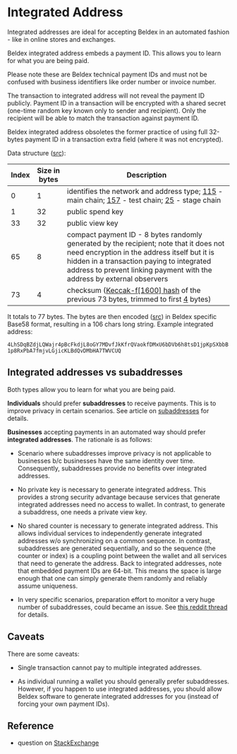 # Integrated Address

Integrated addresses are ideal for accepting Beldex in an automated fashion - like in online stores and exchanges.

Beldex integrated address embeds a payment ID. This allows you to learn for what you are being paid.

Please note these are Beldex technical payment IDs and must not be confused with business identifiers like order number or invoice number.

The transaction to integrated address will not reveal the payment ID publicly.
Payment ID in a transaction will be encrypted with a shared secret (one-time random key known only to sender and recipient).
Only the recipient will be able to match the transaction against payment ID.

Beldex integrated address obsoletes the former practice of using full 32-bytes payment ID in a transaction extra field (where it was not encrypted).

Data structure ([src](https://github.com/beldex-coin/beldex/blob/master/src/cryptonote_basic/cryptonote_basic_impl.cpp#L162)):

Index       | Size in bytes    | Description
------------|------------------|-------------------------------------------------------------
0           | 1                | identifies the network and address type; [115](https://github.com/beldex-coin/beldex/blob/master/src/cryptonote_config.h#L182) - main chain; [157](https://github.com/beldex-coin/beldex/blob/master/src/cryptonote_config.h#L202) - test chain; [25](https://github.com/beldex-coin/beldex/blob/master/src/cryptonote_config.h#L225) - stage chain
1           | 32               | public spend key
33          | 32               | public view key
65          | 8                | compact payment ID -  8 bytes randomly generated by the recipient; note that it does not need encryption in the address itself but it is hidden in a transaction paying to integrated address to prevent linking payment with the address by external observers
73          | 4                | checksum ([Keccak-f[1600] hash](https://github.com/beldex-coin/beldex/blob/master/src/common/base58.cpp#L261) of the previous 73 bytes, trimmed to first [4](https://github.com/beldex-coin/beldex/blob/master/src/common/base58.cpp#L53) bytes)

It totals to 77 bytes. The bytes are then encoded ([src](https://github.com/beldex-coin/beldex/blob/master/src/common/base58.cpp#L240)) in Beldex specific Base58 format, resulting in a 106 chars long string. Example integrated address:

`4LhSDqBZdjLQWajr4pBcFkdjL8oGY7MDvfJkKfrQVaokfDMxU6bDVb6h8tsD1jpKpSXbbB1p8RxPbA7fmjvLGjicKLBdQvDMbHA7TWVCUQ`

## Integrated addresses vs subaddresses

Both types allow you to learn for what you are being paid.

**Individuals** should prefer **subaddresses** to receive payments. This is to improve privacy in certain scenarios. See article on [subaddresses](../SubAddress) for details.

**Businesses** accepting payments in an automated way should prefer **integrated addresses**. The rationale is as follows:

* Scenario where subaddresses improve privacy is not applicable to businesses b/c businesses have the same identity over time. Consequently, subaddresses provide no benefits over integrated addresses.

* No private key is necessary to generate integrated address. This provides a strong security advantage because services that generate integrated addresses need no access to wallet. In contrast, to generate a subaddress, one needs a private view key.

* No shared counter is necessary to generate integrated address. This allows individual services to independently generate integrated addresses w/o synchronizing on a common sequence. In contrast, subaddresses are generated sequentially, and so the sequence (the counter or index) is a coupling point between the wallet and all services that need to generate the address. Back to integrated addresses, note that embedded payment IDs are 64-bit. This means the space is large enough that one can simply generate them randomly and reliably assume uniqueness.

* In very specific scenarios, preparation effort to monitor a very huge number of subaddresses, could became an issue. See [this reddit thread](https://www.reddit.com/r/Monero/comments/9aevri/is_it_fair_to_say_integrated_addresses_are/e4vf47p) for details.


## Caveats

There are some caveats:

* Single transaction cannot pay to multiple integrated addresses.

* As individual running a wallet you should generally prefer subaddresses. However, if you happen to use integrated addresses, you should allow Beldex software to generate integrated addresses for you (instead of forcing your own payment IDs).


## Reference

* question on [StackExchange](https://monero.stackexchange.com/questions/3179/what-is-an-integrated-address) 